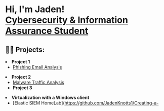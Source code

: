 <h1>Hi, I'm Jaden! <br/><a href="https://www.linkedin.com/in/jaden-knotts-12854a246/" >Cybersecurity & Information Assurance Student</a></a>

<h2>👨‍💻 Projects:</h2
                               
- <b>Project 1 </b>
  - [Phishing Email Analysis](https://github.com/JadenKnotts1/Installing-Active-Directory/blob/main/README.md)
- <b>Project 2 </b>
   - [Malware Traffic Analysis](https://github.com/JadenKnotts1/Active-Directory-Bulk-User-Creation/blob/main/README.md)
   - <b>Project 3 </b>
- <b>Virtualization with a Windows client</b>
  - [Elastic SIEM HomeLab](https://github.com/JadenKnotts1/Creating-a-
 


<!--
**joshmadakor1/joshmadakor1** is a ✨ _special_ ✨ repository because its `README.md` (this file) appears on your GitHub profile.

Here are some ideas to get you started:

- 🔭 I’m currently working on ...
- 🌱 I’m currently learning ...
- 👯 I’m looking to collaborate on ...
- 🤔 I’m looking for help with ...
- 💬 Ask me about ...
- 📫 How to reach me: ...
- 😄 Pronouns: ...
- ⚡ Fun fact: ...
-->

